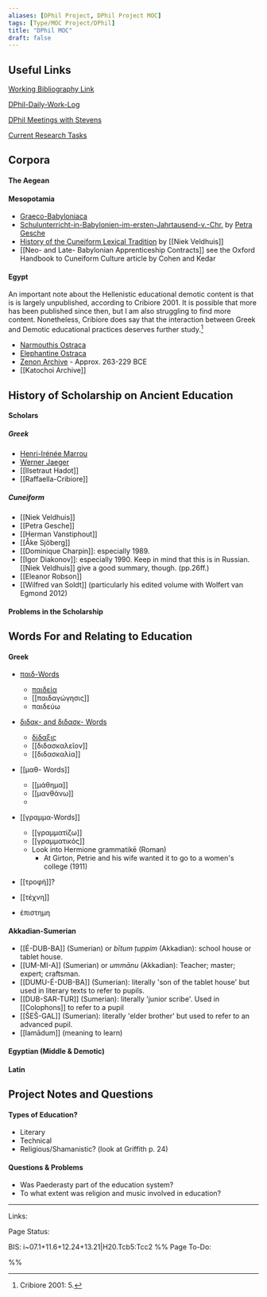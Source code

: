 ```yaml
---
aliases: [DPhil Project, DPhil Project MOC]
tags: [Type/MOC Project/DPhil]
title: "DPhil MOC" 
draft: false
---
```



## Useful Links
[Working Bibliography Link](https://1drv.ms/w/s!AtFZ4ElDbRkTijFTEK2TMet9-JhG)

[DPhil-Daily-Work-Log](DPhil-Daily-Work-Log.md)

[DPhil Meetings with Stevens](DPhil-Meetings-With-Stevens.md)

[Current Research Tasks](Current-Research-Tasks.md)
## Corpora
#### The Aegean

#### Mesopotamia
- [Graeco-Babyloniaca](Graeco-Babyloniaca.md)
- [Schulunterricht-in-Babylonien-im-ersten-Jahrtausend-v.-Chr.](Schulunterricht-in-Babylonien-im-ersten-Jahrtausend-v.-Chr..md) by [Petra Gesche](Petra%20Gesche)
- [History of the Cuneiform Lexical Tradition](History-of-the-Cuneiform-Lexical-Tradition.md) by [[Niek Veldhuis]]
- [[Neo- and Late- Babylonian Apprenticeship Contracts]] see the Oxford Handbook to Cuneiform Culture article by Cohen and Kedar


#### Egypt
An important note about the Hellenistic educational demotic content is that is is largely unpublished, according to Cribiore 2001. It is possible that more has been published since then, but I am also struggling to find more content. Nonetheless, Cribiore does say that the interaction between Greek and Demotic educational practices deserves further study.[^1]

- [Narmouthis Ostraca](Narmouthis-Ostraca.md)
- [Elephantine Ostraca](Elephantine-Ostraca.md)
- [Zenon Archive](Zenon-Archive.md) - Approx. 263-229 BCE
- [[Katochoi Archive]] 
## History of Scholarship on Ancient Education
#### Scholars
##### Greek
- [Henri-Irénée Marrou](Henri-Irénée-Marrou.md)
- [Werner Jaeger](Werner-Jaeger.md)
- [[Ilsetraut Hadot]]
- [[Raffaella-Cribiore]]

##### Cuneiform
- [[Niek Veldhuis]]
- [[Petra Gesche]]
- [[Herman Vanstiphout]]
- [[Åke Sjöberg]]
- [[Dominique Charpin]]: especially 1989.
- [[Igor Diakonov]]: especially 1990. Keep in mind that this is in Russian. [[Niek Veldhuis]] give a good summary, though. (pp.26ff.)
- [[Eleanor Robson]]
- [[Wilfred van Soldt]] (particularly his edited volume with Wolfert van Egmond 2012)
#### Problems in the Scholarship

## Words For and Relating to Education
#### Greek
- [παιδ-Words](παιδ-Words.md)
	- [παιδεία](παιδεία.md)
	- [[παιδαγώγησις]]
	- παιδεύω

- [διδακ- and διδασκ- Words](διδακ-and-διδασκ-Words.md)
	- [δίδαξις](δίδαξις.md)
	- [[διδασκαλεῖον]]
	- [[διδασκαλία]]

- [[μαθ- Words]]
	- [[μάθημα]]
	- [[μανθάνω]]
	- 

- [[γραμμα-Words]]
	- [[γραμματίζω]]
	- [[γραμματικός]]
	- Look into Hermione grammatikē (Roman)
		- At Girton, Petrie and his wife wanted it to go to a women's college (1911)

- [[τροφή]]?
- [[τέχνη]]
- ἐπιστημη

#### Akkadian-Sumerian
- [[É-DUB-BA]] (Sumerian) or *bītum ṭuppim* (Akkadian): school house or tablet house.
- [[UM-MI-A]] (Sumerian) or *ummānu* (Akkadian): Teacher; master; expert; craftsman.
- [[DUMU-É-DUB-BA]] (Sumerian): literally 'son of the tablet house' but used in literary texts to refer to pupils.
- [[DUB-SAR-TUR]] (Sumerian): literally 'junior scribe'. Used in [[Colophons]] to refer to a pupil
- [[ŠEŠ-GAL]] (Sumerian): literally 'elder brother' but used to refer to an advanced pupil.
- [[lamādum]] (meaning to learn)

#### Egyptian (Middle & Demotic)

#### Latin

## Project Notes and Questions
#### Types of Education?
- Literary
- Technical
- Religious/Shamanistic? (look at Griffith p. 24)

#### Questions & Problems
- Was Paederasty part of the education system?
- To what extent was religion and music involved in education?

--- 
Links: 

Page Status: 

BIS: i~07.1+11.6+12.24+13.21|H20.Tcb5:Tcc2
%%
Page To-Do:

%%

[^1]: Cribiore 2001: 5.